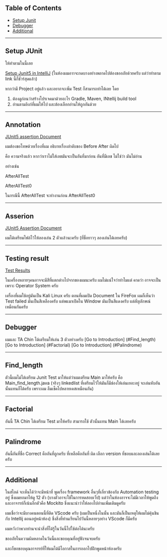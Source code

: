 ## Table of Contents
- [Setup Junit](#Setup-JUnit)
- [Debugger](#Debugger)
- [Additional](#Additional)
---

## Setup JUnit

ให้ทำตามในนี้เลย

[Setup Junit5 in IntelliJ](https://www.jetbrains.com/help/idea/junit.html#intellij)
(ในห้องผมอาาจะกดบางอย่างพลาดไปต้องขออภัยด้วยครับ แต่ว่าทำตาม link นี้ก็ชัวร์สุดแล้ว)

หากว่ามี Project อยู่แล้ว และอยากจะเพิ่ม Test ก็สามารถทำได้เลย 
โดย
  1. ต้องดูก่อนว่าสร้างโปรเจคมาด้วยอะไร Gradle, Maven, INtellij build tool
  2. อ่านตามลิงก์ที่ผมให้ไป และต้องเลือกอ่านให้ถูกอันด้วย

---

## Annotation

[JUnit5 assertion Document](https://junit.org/junit5/docs/current/api/org.junit.jupiter.api/org/junit/jupiter/api/package-summary.html)

ผมต้องขอโทษด้วยเรื่องที่ผม อธิบายเรื่องลำดับของ Before After ผิดไป

คือ ความจริงแล้ว หากว่าเราไม่ใส่เลขมันจะเป็นอันที่มาก่อน อันที่มีเลข ไม่ใช่ว่า มันไม่อ่าน 

อย่างเช่น

  AfterAllTest

  AfterAllTest0

  ในกรณีนี้ AfterAllTest จะทำงานก่อน AfterAllTest0

---

## Asserion

[JUnit5 Assertion Document](https://junit.org/junit5/docs/5.0.1/api/org/junit/jupiter/api/Assertions.html)

ผมได้เตรียมไฟล์ไว้ให้ลองเล่น 2 ตัวแล้วนะครับ (ที่ชื่อยาวๆ ลองเล่นได้เลยครับ)

---

## Testing result

[Test Results](https://www.jetbrains.com/help/idea/viewing-and-exploring-test-results.html#sort-test-results)

ในเครื่องหลายๆคนอาจจะมีสีที่แตกต่างไปจากของผมนะครับ ผมไม่แน่ใจว่าทำไมแต่ คาดว่า อาจจะเป็นเพราะ Operator System ครับ 

เครื่องที่ผมใช้อยู่มันเป็น Kali Linux ครับ ตอนที่ผมเปิด Document ใน FireFox ผมก็เห็นว่า Test failed มันเป็นสีเหลืองครับ แต่พแมาเปิดใน Window มันเป็นสีแดงครับ แต่สัญลักษณ์ เหมือนกันครับ

---

## Debugger

ผมและ TA Chin ได้เตรียมให้เล่น 3 ตัวอย่างครับ
[Go to Introduction] (#Find_length)
[Go to Introduction] (#Factorial)
[Go to Introduction] (#Palindrome)
 
---

## Find_length

ตัวนี้ผมไม่ได้เตรียม Junit Test มาให้แต่ว่าผมเตรียม Main มาให้ครับ คือ Main_find_length.java
(จริงๆ linkedlist ที่เตรียมไว้ให้มันก็มีช่องให้เล่นเยอะอยู่ จะเล่นหับอันนั้นแทนก็ได้ครับ เพราะผม ลืมเช็คไปหลายเคสเหมือนกัน)

---

## Factorial

อันนี้ TA Chin ได้เตรียม Test มาให้ครับ สามารถใช้ ตัวนั้นแทน Main ได้เลยครับ

---

## Palindrome

อันนี้อันที่ชื่อ Correct คืออันที่ถูกครับ ที่เหลือคืออันที่ ผิด เลือก version ที่ชอบและลองเล่นได้เลยครับ

---

## Additional

ในสไลด์ จะเห็นได้ว่าจะมีหน้าที่ พูดเรื่อง framework อื่นๆที่เกี่ยวข้องกับ Automation testing อยู่ ซึ่งผมยกมาให้ดู 12 ตัว (บางตัวอาจะใช้ในการทดสอบเว็ป) แต่ว่าในห้องอาจจะไม่มีเวลาให้พูดถึง และอาจารย์ก็เน้นอีกตัวคือ Mockito ชึ่งแนะนำว่าให้ลองไปอ่านเพิ่มเติมดูครับ

ผมเชื่อว่าจะมีบางคนตอนนี้ที่ติด VScode ครับ (ผมเป็นหนึ่งในนั้น และมันก็เป็นเหตุให้ผมไม่คุ้นชินกับ Intellij ตอนอยู่หน้าห้อง) ชึ่งสิ่งที่ท่านเรียนไปวันนี้หลายๆอย่าง VScode ก็มีครับ 

ผมหวังว่าพวกท่านจะนำสิ่งที่ได้รู้ในวันนี้ไปใช้ต่อได้นะครับ 

ขออภัยในความผิดหลาดในวันนี้และขอบคุณที่อยู่ฟังจนจบครับ

และก็ขอขอบคุณอาจารย์ที่ให้ผมได้มีโอกาสในการออกไปฝึกพูดหน้าห้องครับ
